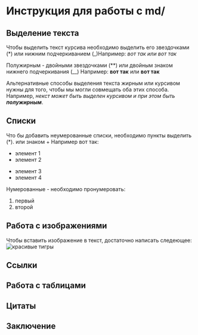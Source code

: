# Инструкция для работы с  md/

## Выделение текста 

Чтобы выделить текст курсива необходимо выделить его звездочками (*) или нижним подчеркиванием (_)Например: 
*вот так*
_или вот так_

Полужирным - двойными звездочками (**) или двойным знаком нижнего подчеркивания (__) Например: 
**вот так** или __вот так__

Альтернативные способы выделения текста жирным или курсивом нужны для того, чтобы мы могли совмещать оба этих способа. Например, _некст может быть выделен курсивом и при этом быть **полужирным**_.

## Списки 

Что бы добавить неумерованные списки, необходимо пункты выделить (*). или знаком +
Например вот так:
* элемент 1
* элемент 2
+ элемент 3
+ элемент 4 

Нумерованные - необходимо пронумеровать: 
1. первый
2. второй

## Работа с изображениями 


Чтобы вставить изображение в текст, достаточно написать следeющее:
![красивые тигры](i.webp)

## Ссылки 

## Работа с таблицами 

## Цитаты 

## Заключение 